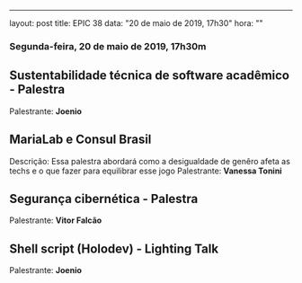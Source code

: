 ---
layout: post
title: EPIC 38
data: "20 de maio de 2019, 17h30"
hora: ""


### Segunda-feira, 20 de maio de 2019, 17h30m

## Sustentabilidade técnica de software acadêmico - Palestra
Palestrante: **Joenio** 

## MariaLab e Consul Brasil
Descrição: Essa palestra abordará como a desigualdade de genêro afeta as techs e o que fazer para equilibrar esse jogo 
Palestrante: **Vanessa Tonini**

## Segurança cibernética - Palestra
Palestrante: **Vitor Falcão**

## Shell script (Holodev) - Lighting Talk
Palestrante: **Joenio**